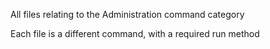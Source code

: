 All files relating to the Administration command category

Each file is a different command, with a required run method